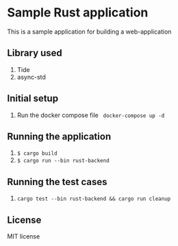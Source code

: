 # Sample Rust application

This is a sample application for building a web-application

## Library used

1. Tide
2. async-std

## Initial setup

1. Run the docker compose file
   ` docker-compose up -d`

## Running the application

1. `$ cargo build`
2. `$ cargo run --bin rust-backend`

## Running the test cases

1. `cargo test --bin rust-backend && cargo run cleanup`

## License

MIT license
